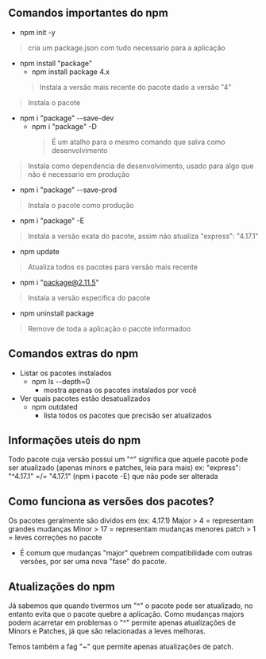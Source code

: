 ## Comandos importantes do npm
- npm init -y
> cria um package.json com tudo necessario para a aplicação

- npm install "package"
  - npm install package 4.x 
  > Instala a versão mais recente do pacote dado a versão "4"
> Instala o pacote

- npm i "package" --save-dev
  - npm i "package" -D
    > É um atalho para o mesmo comando que salva como desenvolvimento
> Instala como dependencia de desenvolvimento, usado para algo que não é necessario em produção

- npm i "package" --save-prod
> Instala o pacote como produção

- npm i "package" -E
> Instala a versão exata do pacote, assim não atualiza "express": "4.17.1"

- npm update
> Atualiza todos os pacotes para versão mais recente

- npm i "package@2.11.5"
> Instala a versão especifica do pacote

- npm uninstall package
> Remove de toda a aplicação o pacote informadoo

## Comandos extras do npm
- Listar os pacotes instalados
  - npm ls --depth=0
    - mostra apenas os pacotes instalados por você
- Ver quais pacotes estão desatualizados
  - npm outdated
    - lista todos os pacotes que precisão ser atualizados


## Informações uteis do npm
Todo pacote cuja versão possui um "^" significa que aquele pacote pode ser atualizado (apenas minors e patches, leia para mais) ex: "express": "^4.17.1" =/= "4.17.1" (npm i pacote -E) que não pode ser alterada


## Como funciona as versões dos pacotes?
Os pacotes geralmente são dividos em (ex: 4.17.1)
Major > 4 = representam grandes mudanças
Minor > 17 = representam mudanças menores
patch > 1 = leves correções no pacote

- É comum que mudanças "major" quebrem compatibilidade com outras versões, por ser uma nova "fase" do pacote.


## Atualizações do npm
Já sabemos que quando tivermos um "^" o pacote pode ser atualizado, no entanto evita que o pacote quebre a aplicação.
Como mudanças majors podem acarretar em problemas o "^" permite apenas atualizações de Minors e Patches, já que são relacionadas a leves melhoras.

Temos também a fag "~" que permite apenas atualizações de patch.